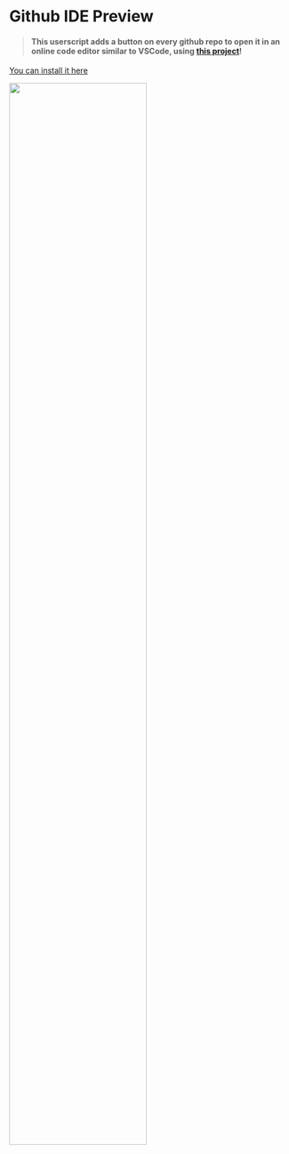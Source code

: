# Github IDE Preview

> #### This userscript adds a button on every github repo to open it in an online code editor similar to VSCode, using [this project](https://github.com/conwnet/github1s)!

[You can install it here](https://greasyfork.org/fr/scripts/424926-github-ide-preview)

<img width="70%" src="https://i.imgur.com/zWxpB00.png">


